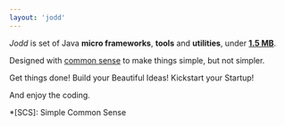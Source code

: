 ```yaml
---
layout: 'jodd'
---
```


*Jodd* is set of Java **micro frameworks**, **tools** and **utilities**, under [**1.5 MB**](size-matters.html).

Designed with [common sense](principle.html) to make things simple, but not simpler.

Get things done! Build your Beautiful Ideas! Kickstart your Startup!

And enjoy the coding.

*[SCS]: Simple Common Sense
